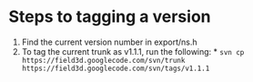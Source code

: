 # Steps to tagging a version #

  1. Find the current version number in export/ns.h
  1. To tag the current trunk as v1.1.1, run the following:
    * `svn cp https://field3d.googlecode.com/svn/trunk https://field3d.googlecode.com/svn/tags/v1.1.1`